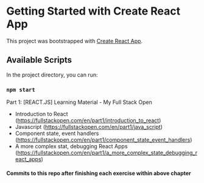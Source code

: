 # Getting Started with Create React App

This project was bootstrapped with [Create React App](https://github.com/facebook/create-react-app).

## Available Scripts

In the project directory, you can run:

### `npm start`

Part 1: [REACT.JS] Learning Material - My Full Stack Open
* Introduction to React (https://fullstackopen.com/en/part1/introduction_to_react)
* Javascript (https://fullstackopen.com/en/part1/java_script)
* Component state, event handlers (https://fullstackopen.com/en/part1/component_state_event_handlers)
* A more complex stat, debugging React Apps (https://fullstackopen.com/en/part1/a_more_complex_state_debugging_react_apps)

#### Commits to this repo after finishing each exercise within above chapter